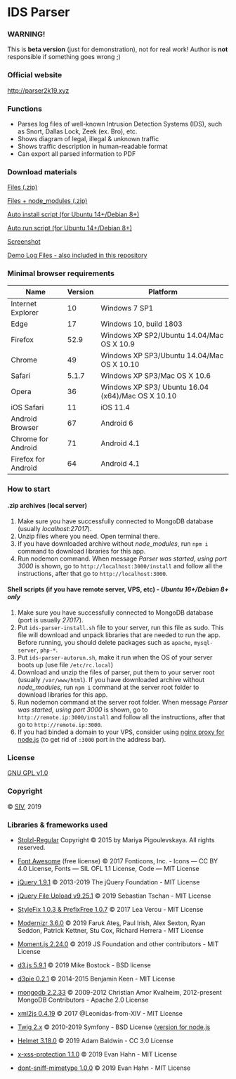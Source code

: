 # IDS Parser

### WARNING!
This is **beta version** (just for demonstration), not for real work! Author is **not** responsible if something goes wrong ;)

### Official website
http://parser2k19.xyz

### Functions
 - Parses log files of well-known Intrusion Detection Systems (IDS), such as Snort, Dallas Lock, Zeek (ex. Bro), etc.
- Shows diagram of legal, illegal & unknown traffic
- Shows traffic description in human-readable format
- Can export all parsed information to PDF

### Download materials

[Files (.zip)](http://parser2k19.xyz/files/ids-parser-beta.zip)

[Files + node_modules (.zip)](http://parser2k19.xyz/files/ids-parser-beta_node.zip)

[Auto install script (for Ubuntu 14+/Debian 8+)](http://parser2k19.xyz/files/ids-parser-install.sh)

[Auto run script (for Ubuntu 14+/Debian 8+)](http://parser2k19.xyz/files/ids-parser-autorun.sh)
           
[Screenshot](http://parser2k19.xyz/files/scr.png)  

[Demo Log Files - also included in this repository](http://parser2k19.xyz/files/demo-logs.zip)

### Minimal browser requirements 

| Name        | Version           | Platform  |
| ------------- |-------------| ---------------|
| Internet Explorer | 10        | Windows 7 SP1 |
| Edge              | 17        | Windows 10, build 1803 |
| Firefox           | 52.9      | Windows XP SP2/Ubuntu 14.04/Mac OS X 10.9 |
| Chrome            | 49        | Windows XP SP3/Ubuntu 14.04/Mac OS X 10.10 |
| Safari            | 5.1.7     | Windows XP SP3/Mac OS X 10.6 |
| Opera             | 36        | Windows XP SP3/ Ubuntu 16.04 (x64)/Mac OS X 10.10 |
| iOS Safari        | 11        | iOS 11.4 |
| Android Browser   | 67        | Android 6 |
| Chrome for Android | 71       | Android 4.1 |
| Firefox for Android | 64      | Android 4.1 |

### How to start
#### .zip archives (local server)
1. Make sure you have successfully connected to MongoDB database (usually *localhost:27017*).
2. Unzip files where you need. Open terminal there.
3. If you have downloaded archive without *node_modules*, run `npm i` command to download libraries for this app.
4. Run nodemon command. When message *Parser was started, using port 3000* is shown, go to `http://localhost:3000/install` and follow all the instructions, after that go to `http://localhost:3000`.

#### Shell scripts (if you have remote server, VPS, etc) - *Ubuntu 16+/Debian 8+ only*
1. Make sure you have successfully connected to MongoDB database (port is usually *27017*).
2. Put `ids-parser-install.sh` file to your server, run this file as sudo. This file will download and unpack libraries that are needed to run the app. Before running, you should delete packages such as `apache`, `mysql-server`, `php-*`.
3. Put `ids-parser-autorun.sh`, make it run when the OS of your server boots up (use file `/etc/rc.local`)
4. Download and unzip the files of parser, put them to your server root (usually `/var/www/html`). If you have downloaded archive without *node_modules*, run `npm i` command at the server root folder to download libraries for this app.
5. Run nodemon command at the server root folder. When message *Parser was started, using port 3000* is shown, go to `http://remote.ip:3000/install` and follow all the instructions, after that go to `http://remote.ip:3000`.
6. If you had binded a domain to your VPS, consider using [nginx proxy for node.js](https://radiostud.io/configuring-nginx-reverse-proxy-node-js-application/) (to get rid of `:3000` port in the address bar).

### License
[GNU GPL v1.0](https://www.gnu.org/licenses/old-licenses/gpl-1.0.en.html)

### Copyright
&copy; [SIV](https://www.facebook.com/thesiv95), 2019

### Libraries & frameworks used

- [Stolzl-Regular](https://fonts.adobe.com/fonts/stolzl) Copyright &copy; 2015 by Mariya Pigoulevskaya. All rights reserved.

- [Font Awesome](https://fontawesome.com) (free license) &copy; 2017 Fonticons, Inc. - Icons — CC BY 4.0 License, Fonts — SIL OFL 1.1 License, Code — MIT License
- [jQuery 1.9.1](https://code.jquery.com/jquery/) &copy; 2013-2019 The jQuery Foundation - MIT License
- [jQuery File Upload v9.25.1](https://blueimp.github.io/jQuery-File-Upload/) &copy; 2019 Sebastian Tschan - MIT License
- [StyleFix 1.0.3 & PrefixFree 1.0.7](https://leaverou.github.io/prefixfree/) &copy; 2017 Lea Verou - MIT License
- [Modernizr 3.6.0](https://modernizr.com) &copy; 2019 Faruk Ateş, Paul Irish, Alex Sexton, Ryan Seddon, Patrick Kettner, Stu Cox, Richard Herrera - MIT License
- [Moment.js 2.24.0](https://momentjs.com) &copy; 2019 JS Foundation and other contributors - MIT License
- [d3.js 5.9.1](https://d3js.org) &copy; 2019 Mike Bostock - BSD license
- [d3pie 0.2.1](http://d3pie.org) &copy; 2014-2015 Benjamin Keen - MIT License
- [mongodb 2.2.33](https://mongodb.github.io/node-mongodb-native/2.2/) &copy; 2009-2012 Christian Amor Kvalheim, 2012-present MongoDB Contributors - Apache 2.0 License
- [xml2js 0.4.19](https://www.npmjs.com/package/xml2js) &copy; 2017 @Leonidas-from-XIV - MIT License
- [Twig 2.x](https://twig.symfony.com) &copy; 2010-2019 Symfony - BSD License (<a href="https://www.npmjs.com/package/twig" target="_blank">version for node.js
- [Helmet 3.18.0](https://helmetjs.github.io) &copy; 2019 Adam Baldwin - CC 3.0 License
- [x-xss-protection 1.1.0](https://www.npmjs.com/package/x-xss-protection) &copy; 2019 Evan Hahn - MIT License
- [dont-sniff-mimetype 1.0.0](https://www.npmjs.com/package/dont-sniff-mimetype) &copy; 2019 Evan Hahn - MIT License